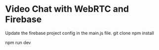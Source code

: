 # Video Chat with WebRTC and Firebase

Update the firebase project config in the main.js file. 
git clone <this-repo>
npm install

npm run dev
